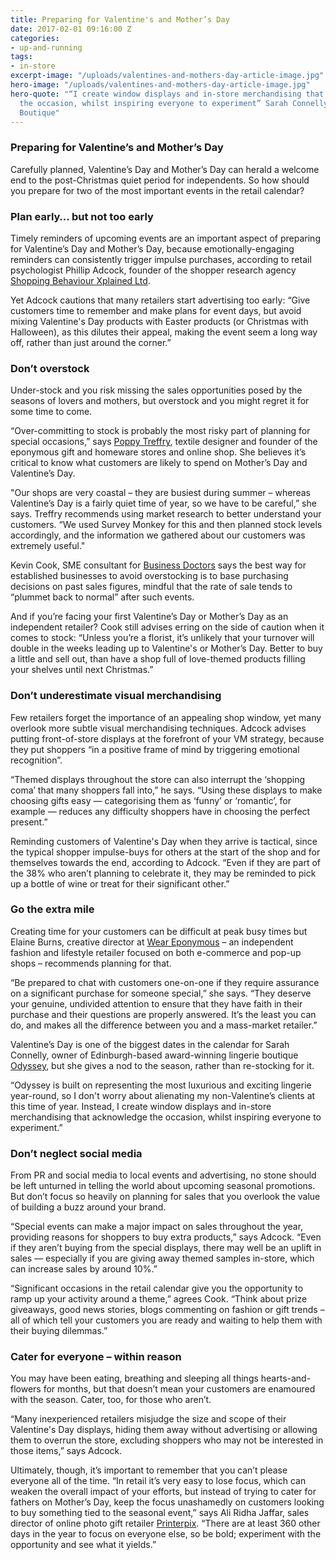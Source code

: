 ```yaml
---
title: Preparing for Valentine's and Mother’s Day
date: 2017-02-01 09:16:00 Z
categories:
- up-and-running
tags:
- in-store
excerpt-image: "/uploads/valentines-and-mothers-day-article-image.jpg"
hero-image: "/uploads/valentines-and-mothers-day-article-image.jpg"
hero-quote: "“I create window displays and in-store merchandising that acknowledge
  the occasion, whilst inspiring everyone to experiment” Sarah Connelly, owner, Odyssey
  Boutique"
---
```


### Preparing for Valentine’s and Mother’s Day
Carefully planned, Valentine’s Day and Mother’s Day can herald a welcome end to the post-Christmas quiet period for independents. So how should you prepare for two of the most important events in the retail calendar?

### Plan early… but not too early
Timely reminders of upcoming events are an important aspect of preparing for Valentine’s Day and Mother’s Day, because emotionally-engaging reminders can consistently trigger impulse purchases, according to retail psychologist Phillip Adcock, founder of the shopper research agency [Shopping Behaviour Xplained Ltd](http://www.sbxl.com).

Yet Adcock cautions that many retailers start advertising too early: “Give customers time to remember and make plans for event days, but avoid mixing Valentine's Day products with Easter products (or Christmas with Halloween), as this dilutes their appeal, making the event seem a long way off, rather than just around the corner.”

### Don’t overstock 
Under-stock and you risk missing the sales opportunities posed by the seasons of lovers and mothers, but overstock and you might regret it for some time to come.

“Over-committing to stock is probably the most risky part of planning for special occasions,” says [Poppy Treffry](http://www.poppytreffry.co.uk), textile designer and founder of the eponymous gift and homeware stores and online shop. She believes it’s critical to know what customers are likely to spend on Mother’s Day and Valentine’s Day.

"Our shops are very coastal – they are busiest during summer – whereas Valentine’s Day is a fairly quiet time of year, so we have to be careful,” she says. Treffry recommends using market research to better understand your customers. “We used Survey Monkey for this and then planned stock levels accordingly, and the information we gathered about our customers was extremely useful."

Kevin Cook, SME consultant for [Business Doctors](http://www.businessdoctors.co.uk) says the best way for established businesses to avoid overstocking is to base purchasing decisions on past sales figures, mindful that the rate of sale tends to “plummet back to normal” after such events.

And if you’re facing your first Valentine’s Day or Mother’s Day as an independent retailer? Cook still advises erring on the side of caution when it comes to stock: “Unless you’re a florist, it’s unlikely that your turnover will double in the weeks leading up to Valentine's or Mother’s Day. Better to buy a little and sell out, than have a shop full of love-themed products filling your shelves until next Christmas.”

### Don’t underestimate visual merchandising
Few retailers forget the importance of an appealing shop window, yet many overlook more subtle visual merchandising techniques. Adcock advises putting front-of-store displays at the forefront of your VM strategy, because they put shoppers “in a positive frame of mind by triggering emotional recognition”. 

“Themed displays throughout the store can also interrupt the ‘shopping coma’ that many shoppers fall into,” he says. “Using these displays to make choosing gifts easy — categorising them as ‘funny’ or ‘romantic’, for example — reduces any difficulty shoppers have in choosing the perfect present.”

Reminding customers of Valentine's Day when they arrive is tactical, since the typical shopper impulse-buys for others at the start of the shop and for themselves towards the end, according to Adcock. “Even if they are part of the 38% who aren’t planning to celebrate it, they may be reminded to pick up a bottle of wine or treat for their significant other.”

### Go the extra mile
Creating time for your customers can be difficult at peak busy times but Elaine Burns, creative director at [Wear Eponymous](www.weareponymous.com) – an independent fashion and lifestyle retailer focused on both e-commerce and pop-up shops – recommends planning for that.

“Be prepared to chat with customers one-on-one if they require assurance on a significant purchase for someone special,” she says. “They deserve your genuine, undivided attention to ensure that they have faith in their purchase and their questions are properly answered. It’s the least you can do, and makes all the difference between you and a mass-market retailer.”

Valentine’s Day is one of the biggest dates in the calendar for Sarah Connelly, owner of Edinburgh-based award-winning lingerie boutique [Odyssey](http://www.odysseyboutique.co.uk), but she gives a nod to the season, rather than re-stocking for it. 

“Odyssey is built on representing the most luxurious and exciting lingerie year-round, so I don't worry about alienating my non-Valentine’s clients at this time of year. Instead, I create window displays and in-store merchandising that acknowledge the occasion, whilst inspiring everyone to experiment.”

### Don’t neglect social media
From PR and social media to local events and advertising, no stone should be left unturned in telling the world about upcoming seasonal promotions. But don’t focus so heavily on planning for sales that you overlook the value of building a buzz around your brand.

“Special events can make a major impact on sales throughout the year, providing reasons for shoppers to buy extra products,” says Adcock. “Even if they aren’t buying from the special displays, there may well be an uplift in sales — especially if you are giving away themed samples in-store, which can increase sales by around 10%.”

“Significant occasions in the retail calendar give you the opportunity to ramp up your activity around a theme,” agrees Cook. “Think about prize giveaways, good news stories, blogs commenting on fashion or gift trends – all of which tell your customers you are ready and waiting to help them with their buying dilemmas.”

### Cater for everyone – within reason
You may have been eating, breathing and sleeping all things hearts-and-flowers for months, but that doesn’t mean your customers are enamoured with the season. Cater, too, for those who aren’t.

“Many inexperienced retailers misjudge the size and scope of their Valentine's Day displays, hiding them away without advertising or allowing them to overrun the store, excluding shoppers who may not be interested in those items,” says Adcock.

Ultimately, though, it’s important to remember that you can’t please everyone all of the time. “In retail it’s very easy to lose focus, which can weaken the overall impact of your efforts, but instead of trying to cater for fathers on Mother’s Day, keep the focus unashamedly on customers looking to buy something tied to the seasonal event,” says Ali Ridha Jaffar, sales director of online photo gift retailer [Printerpix](printerpix.co.uk). “There are at least 360 other days in the year to focus on everyone else, so be bold; experiment with the opportunity and see what it yields.”
